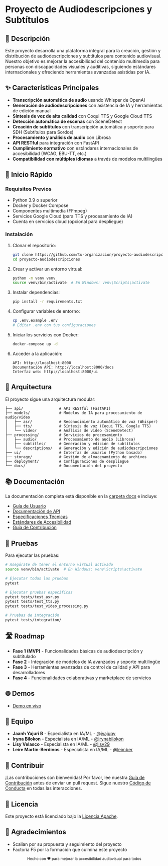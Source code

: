# Proyecto de Audiodescripciones y Subtítulos



## 🌟 Descripción

Este proyecto desarrolla una plataforma integral para la creación, gestión y distribución de audiodescripciones y subtítulos para contenido audiovisual. Nuestro objetivo es mejorar la accesibilidad del contenido multimedia para personas con discapacidades visuales y auditivas, siguiendo estándares internacionales y ofreciendo herramientas avanzadas asistidas por IA.

## ✨ Características Principales

- **Transcripción automática de audio** usando Whisper de OpenAI
- **Generación de audiodescripciones** con asistencia de IA y herramientas de edición manual
- **Síntesis de voz de alta calidad** con Coqui TTS y Google Cloud TTS
- **Detección automática de escenas** con SceneDetect
- **Creación de subtítulos** con transcripción automática y soporte para SDH (Subtítulos para Sordos)
- **Procesamiento y análisis de audio** con Librosa
- **API RESTful** para integración con FastAPI
- **Cumplimiento normativo** con estándares internacionales de accesibilidad (WCAG, EBU-TT, etc.)
- **Compatibilidad con múltiples idiomas** a través de modelos multilingües

## 🚀 Inicio Rápido

### Requisitos Previos

- Python 3.9 o superior
- Docker y Docker Compose
- Componentes multimedia (FFmpeg)
- Servicios Google Cloud (para TTS y procesamiento de IA)
- Cuenta en servicios cloud (opcional para despliegue)

### Instalación

1. Clonar el repositorio:
   ```bash
   git clone https://github.com/tu-organizacion/proyecto-audiodescripciones.git
   cd proyecto-audiodescripciones
   ```

2. Crear y activar un entorno virtual:
   ```bash
   python -m venv venv
   source venv/bin/activate  # En Windows: venv\Scripts\activate
   ```

3. Instalar dependencias:
   ```bash
   pip install -r requirements.txt
   ```

4. Configurar variables de entorno:
   ```bash
   cp .env.example .env
   # Editar .env con tus configuraciones
   ```

5. Iniciar los servicios con Docker:
   ```bash
   docker-compose up -d
   ```

6. Acceder a la aplicación:
   ```
   API: http://localhost:8000
   Documentación API: http://localhost:8000/docs
   Interfaz web: http://localhost:8000/ui
   ```

## 🧩 Arquitectura

El proyecto sigue una arquitectura modular:

```
├── api/                # API RESTful (FastAPI)
├── models/             # Modelos de IA para procesamiento de audio/video
│   ├── asr/            # Reconocimiento automático de voz (Whisper)
│   ├── tts/            # Síntesis de voz (Coqui TTS, Google TTS)
│   └── video/          # Análisis de video (SceneDetect)
├── processing/         # Servicios de procesamiento
│   ├── audio/          # Procesamiento de audio (Librosa)
│   ├── subtitles/      # Generación y edición de subtítulos
│   └── descriptions/   # Generación y edición de audiodescripciones
├── ui/                 # Interfaz de usuario (Python basado)
├── storage/            # Gestión de almacenamiento de archivos
├── deployment/         # Configuraciones de despliegue
└── docs/               # Documentación del proyecto
```

## 📚 Documentación

La documentación completa está disponible en la [carpeta docs](./docs/) e incluye:

- [Guía de Usuario](./docs/user-guide.md)
- [Documentación de API](./docs/api-reference.md)
- [Especificaciones Técnicas](./docs/technical-specs.md)
- [Estándares de Accesibilidad](./docs/accessibility-standards.md)
- [Guía de Contribución](./CONTRIBUTING.md)

## 🧪 Pruebas

Para ejecutar las pruebas:

```bash
# Asegúrate de tener el entorno virtual activado
source venv/bin/activate  # En Windows: venv\Scripts\activate

# Ejecutar todas las pruebas
pytest

# Ejecutar pruebas específicas
pytest tests/test_asr.py
pytest tests/test_tts.py
pytest tests/test_video_processing.py

# Pruebas de integración
pytest tests/integration/
```

## 🛣️ Roadmap

- **Fase 1 (MVP)** - Funcionalidades básicas de audiodescripción y subtitulado
- **Fase 2** - Integración de modelos de IA avanzados y soporte multilingüe
- **Fase 3** - Herramientas avanzadas de control de calidad y API para desarrolladores
- **Fase 4** - Funcionalidades colaborativas y marketplace de servicios



## 🌐 Demos 

- [Demo en vivo](https://drive.google.com/file/d/1NQJxre1EunOqDbzsNwLlu5S1XoMYb13i/view?usp=drive_link)
  


## 👥 Equipo

- **Jaanh Yajuri B** - Especialista en IA/ML - [@jyajupy](https://github.com/jyajupy)
- **Iryna Bilokon** - Especialista en IA/ML - [@irynabilokon](https://github.com/irynabilokon)
- **Lisy Velasco** - Especialista en IA/ML - [@lisy29](https://github.com/Lisy29)
- **Leire Martin-Berdinos** - Especialista en IA/ML - [@leimber](https://github.com/leimber)


## 🤝 Contribuir

¡Las contribuciones son bienvenidas! Por favor, lee nuestra [Guía de Contribución](./CONTRIBUTING.md) antes de enviar un pull request. Sigue nuestro [Código de Conducta](./CODE_OF_CONDUCT.md) en todas las interacciones.

## 📄 Licencia

Este proyecto está licenciado bajo la [Licencia Apache](./LICENSE).

## 🙏 Agradecimientos

- Scalian por su propuesta y seguimiento del proyecto
- Factoría F5 por la formación que culmina este proyecto




<p align="center">
  <sub>Hecho con ❤️ para mejorar la accesibilidad audiovisual para todos</sub>
</p>
